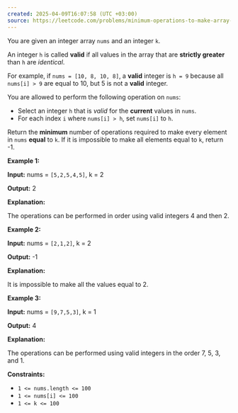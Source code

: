 ```yaml
---
created: 2025-04-09T16:07:58 (UTC +03:00)
source: https://leetcode.com/problems/minimum-operations-to-make-array-values-equal-to-k/description/?envType=daily-question&envId=2025-04-09
---
```

You are given an integer array `nums` and an integer `k`.

An integer `h` is called **valid** if all values in the array that are **strictly greater** than `h` are _identical_.

For example, if `nums = [10, 8, 10, 8]`, a **valid** integer is `h = 9` because all `nums[i] > 9` are equal to 10, but 5 is not a **valid** integer.

You are allowed to perform the following operation on `nums`:

-   Select an integer `h` that is _valid_ for the **current** values in `nums`.
-   For each index `i` where `nums[i] > h`, set `nums[i]` to `h`.

Return the **minimum** number of operations required to make every element in `nums` **equal** to `k`. If it is impossible to make all elements equal to `k`, return -1.


**Example 1:**

**Input:** nums = `[5,2,5,4,5]`, k = 2

**Output:** 2

**Explanation:**

The operations can be performed in order using valid integers 4 and then 2.


**Example 2:**

**Input:** nums = `[2,1,2]`, k = 2

**Output:** -1

**Explanation:**

It is impossible to make all the values equal to 2.


**Example 3:**

**Input:** nums = `[9,7,5,3]`, k = 1

**Output:** 4

**Explanation:**

The operations can be performed using valid integers in the order 7, 5, 3, and 1.


**Constraints:**

-   `1 <= nums.length <= 100`
-   `1 <= nums[i] <= 100`
-   `1 <= k <= 100`
